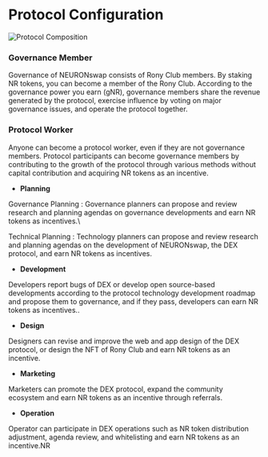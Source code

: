 # Protocol Configuration

![Protocol Composition](../.gitbook/assets/백서그래픽정리\_대지3.jpg)

### **Governance Member**

Governance of NEURONswap consists of Rony Club members. By staking NR tokens, you can become a member of the Rony Club. According to the governance power you earn (gNR), governance members share the revenue generated by the protocol, exercise influence by voting on major governance issues, and operate the protocol together.

### **Protocol Worker**

Anyone can become a protocol worker, even if they are not governance members. Protocol participants can become governance members by contributing to the growth of the protocol through various methods without capital contribution and acquiring NR tokens as an incentive.

* **Planning**

Governance Planning : Governance planners can propose and review research and planning agendas on governance developments and earn NR tokens as incentives.\


Technical Planning : Technology planners can propose and review research and planning agendas on the development of NEURONswap, the DEX protocol, and earn NR tokens as incentives.

* **Development**

Developers report bugs of DEX or develop open source-based developments according to the protocol technology development roadmap and propose them to governance, and if they pass, developers can earn NR tokens as incentives..

* **Design**

Designers can revise and improve the web and app design of the DEX protocol, or design the NFT of Rony Club and earn NR tokens as an incentive.

* **Marketing**

Marketers can promote the DEX protocol, expand the community ecosystem and earn NR tokens as an incentive through referrals.

* **Operation**

Operator can participate in DEX operations such as NR token distribution adjustment, agenda review, and whitelisting and earn NR tokens as an incentive.NR
